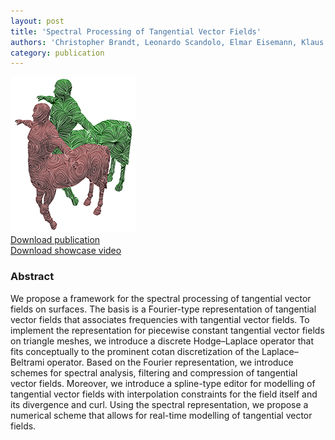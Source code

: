 ```yaml
---
layout: post
title: 'Spectral Processing of Tangential Vector Fields'
authors: 'Christopher Brandt, Leonardo Scandolo, Elmar Eisemann, Klaus Hildebrandt'
category: publication
---
```


<img src='/assets/publications/BSEH17/BSEH17.png' width='200px'/>
<br>
<a href="/assets/publications/BSEH17/BSEH17.pdf" download>Download publication</a>
<br>
<a href="http://graphics.tudelft.nl/Publications-new/2017/BSEH17/spectralProcTVFs.mp4" download>Download showcase video</a>

### Abstract
 
We propose a framework for the spectral processing of tangential vector fields on surfaces. The basis is a Fourier-type representation of tangential vector fields that associates frequencies with tangential vector fields. To implement the representation for piecewise constant tangential vector fields on triangle meshes, we introduce a discrete Hodge–Laplace operator that fits conceptually to the prominent cotan discretization of the Laplace–Beltrami operator. Based on the Fourier representation, we introduce schemes for spectral analysis, filtering and compression of tangential vector fields. Moreover, we introduce a spline-type editor for modelling of tangential vector fields with interpolation constraints for the field itself and its divergence and curl. Using the spectral representation, we propose a numerical scheme that allows for real-time modelling of tangential vector fields.


